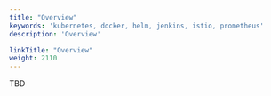 ```yaml
---
title: "Overview"
keywords: 'kubernetes, docker, helm, jenkins, istio, prometheus'
description: 'Overview'

linkTitle: "Overview"
weight: 2110
---
```


TBD
